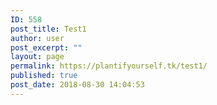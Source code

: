 ```yaml
---
ID: 558
post_title: Test1
author: user
post_excerpt: ""
layout: page
permalink: https://plantifyourself.tk/test1/
published: true
post_date: 2018-08-30 14:04:53
---
```

<!-- wp:html -->
<script>
var mysql = require('mysql');

var connection = mysql.createConnection({
host: "35.232.215.112:3306",
user: "root",
password: "1234,qwer",
database: "TopVeg"
});
connection.connect();
var query = connection.query("Select FIELD1, FIELD2, FIELD3, FIELD4 from TopVeg;", function (err, result){
console.log(result);
});

</script>
<!-- /wp:html -->